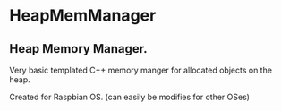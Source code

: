 # HeapMemManager

## Heap Memory Manager.
Very basic templated C++ memory manger for allocated objects on the heap.

Created for Raspbian OS. (can easily be modifies for other OSes)
